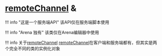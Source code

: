 # [remoteChannel](object) & [](ServerRemoteChannel)

!!! info "这是一个服务端API"
    该API仅在服务端脚本使用

!!! info "Arena 独有"
    该类仅在Arena编辑器中使用

!!! info 关于[remoteChannel](object)
    [remoteChannel](object)在客户端和服务端都有，但其实是两个完全不同的类的实例化对象
